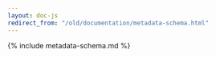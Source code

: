 ```yaml
---
layout: doc-js
redirect_from: "/old/documentation/metadata-schema.html"
---
```

{% include metadata-schema.md %}
